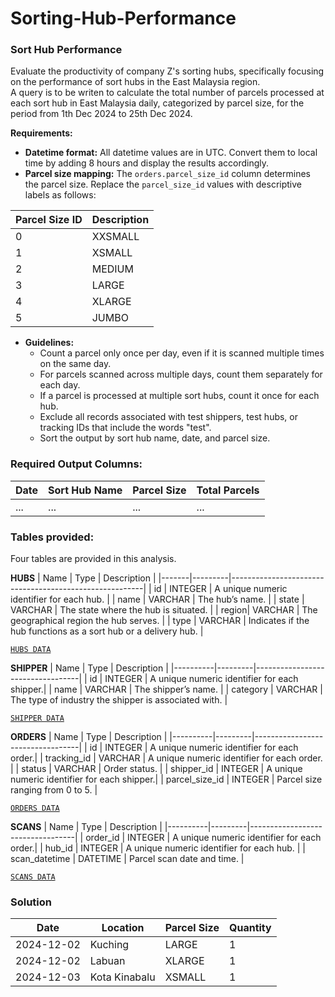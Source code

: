 # Sorting-Hub-Performance

### Sort Hub Performance

Evaluate the productivity of company Z's sorting hubs, specifically focusing on the performance of sort hubs in the East Malaysia region.  
A query is to be writen to calculate the total number of parcels processed at each sort hub in East Malaysia daily, categorized by parcel size, for the period from 1th Dec 2024 to 25th Dec 2024.

**Requirements:** 
- **Datetime format:** All datetime values are in UTC. Convert them to local time by adding 8 hours and display the results accordingly.  
- **Parcel size mapping:** The `orders.parcel_size_id` column determines the parcel size. Replace the `parcel_size_id` values with descriptive labels as follows:

| Parcel Size ID | Description |
|----------------|-------------|
| 0              | XXSMALL     |
| 1              | XSMALL      |
| 2              | MEDIUM      |
| 3              | LARGE       |
| 4              | XLARGE      |
| 5              | JUMBO       |

- **Guidelines:**
  - Count a parcel only once per day, even if it is scanned multiple times on the same day.
  - For parcels scanned across multiple days, count them separately for each day.
  - If a parcel is processed at multiple sort hubs, count it once for each hub.
  - Exclude all records associated with test shippers, test hubs, or tracking IDs that include the words "test".
  - Sort the output by sort hub name, date, and parcel size.
 
### Required Output Columns:

| Date       | Sort Hub Name     | Parcel Size   | Total Parcels   |  
|------------|-------------------|---------------|-----------------|  
| ...        | ...               | ...           | ...             |  

### Tables provided:
Four tables are provided in this analysis.

**HUBS**
| Name  | Type    | Description                                |
|-------|---------|--------------------------------------------------------|
| id    | INTEGER | A unique numeric identifier for each hub.              |
| name  | VARCHAR | The hub’s name.                                        |
| state | VARCHAR | The state where the hub is situated.                   |
| region| VARCHAR | The geographical region the hub serves.                |
| type  | VARCHAR | Indicates if the hub functions as a sort hub or a delivery hub. |

[`HUBS DATA`](https://github.com/TvlanS/Sorting-Hub-Performance/blob/main/2.0%20Data%20Sets/HUBS.csv)

**SHIPPER**
| Name     | Type    | Description                      |
|----------|---------|----------------------------------|
| id       | INTEGER | A unique numeric identifier for each shipper.|
| name     | VARCHAR | The shipper’s name.                          |
| category | VARCHAR | The type of industry the shipper is associated with. |

[`SHIPPER DATA`](https://github.com/TvlanS/Sorting-Hub-Performance/blob/main/2.0%20Data%20Sets/SHIPPERS.csv)


**ORDERS**
| Name     | Type    | Description                      |
|----------|---------|----------------------------------|
| id       | INTEGER | A unique numeric identifier for each order.|
| tracking_id     | VARCHAR | A unique numeric identifier for each order. |
| status | VARCHAR | Order status. |
| shipper_id | INTEGER | A unique numeric identifier for each shipper.|
| parcel_size_id | INTEGER | Parcel size ranging from 0 to 5. |

[`ORDERS DATA`](https://github.com/TvlanS/Sorting-Hub-Performance/blob/main/2.0%20Data%20Sets/ORDERS.csv)

**SCANS**
| Name     | Type    | Description                      |
|----------|---------|----------------------------------|
| order_id       | INTEGER | A unique numeric identifier for each order.|
| hub_id     | INTEGER | A unique numeric identifier for each hub.   |
| scan_datetime | DATETIME | Parcel scan date and time. |

[`SCANS DATA`](https://github.com/TvlanS/Sorting-Hub-Performance/blob/main/2.0%20Data%20Sets/SCANS.csv)

### Solution

| Date       | Location      | Parcel Size    | Quantity |
|------------|---------------|---------|----------|
| 2024-12-02 | Kuching       | LARGE   | 1        |
| 2024-12-02 | Labuan        | XLARGE  | 1        |
| 2024-12-03 | Kota Kinabalu | XSMALL  | 1        |








